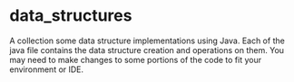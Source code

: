 # data_structures
A collection some data structure implementations using Java. Each of the java file contains the data structure creation and operations on them.
You may need to make changes to some portions of the code to fit your environment or IDE.
